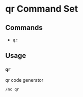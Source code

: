 # qr Command Set

## Commands

- [`qr`](#qr)

## Usage

### `qr`

qr code generator
```sh
/nc qr
```
